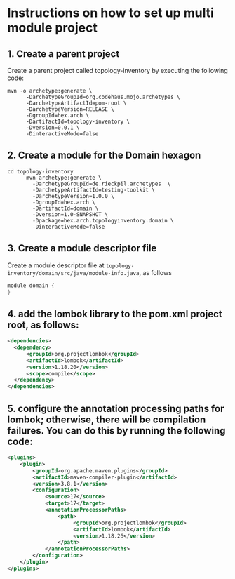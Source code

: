 # Instructions on how to set up multi module project

## 1. Create a parent project

Create a parent project called topology-inventory by executing the following code:

```shell
mvn -o archetype:generate \
      -DarchetypeGroupId=org.codehaus.mojo.archetypes \
      -DarchetypeArtifactId=pom-root \
      -DarchetypeVersion=RELEASE \
      -DgroupId=hex.arch \
      -DartifactId=topology-inventory \
      -Dversion=0.0.1 \
      -DinteractiveMode=false
```

## 2. Create a module for the Domain hexagon

```shell
cd topology-inventory
      mvn archetype:generate \
        -DarchetypeGroupId=de.rieckpil.archetypes  \
        -DarchetypeArtifactId=testing-toolkit \
        -DarchetypeVersion=1.0.0 \
        -DgroupId=hex.arch \
        -DartifactId=domain \
        -Dversion=1.0-SNAPSHOT \
        -Dpackage=hex.arch.topologyinventory.domain \
        -DinteractiveMode=false 
```

## 3. Create a module descriptor file

Create a module descriptor file at `topology-inventory/domain/src/java/module-info.java`, as follows

```java
module domain {
} 
```

## 4. add the lombok library to the pom.xml project root, as follows:

```xml
<dependencies>
  <dependency>
      <groupId>org.projectlombok</groupId>
      <artifactId>lombok</artifactId>
      <version>1.18.20</version>
      <scope>compile</scope>
  </dependency>
</dependencies>
```

## 5. configure the annotation processing paths for lombok; otherwise, there will be compilation failures. You can do this by running the following code:

```xml
<plugins>
    <plugin>
        <groupId>org.apache.maven.plugins</groupId>
        <artifactId>maven-compiler-plugin</artifactId>
        <version>3.8.1</version>
        <configuration>
            <source>17</source>
            <target>17</target>
            <annotationProcessorPaths>
                <path>
                     <groupId>org.projectlombok</groupId>
                     <artifactId>lombok</artifactId>
                     <version>1.18.26</version>
                </path>
            </annotationProcessorPaths>
        </configuration>
    </plugin>
</plugins>
```

